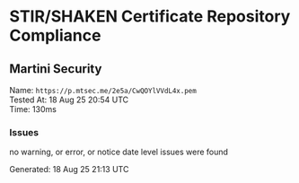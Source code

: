 # STIR/SHAKEN Certificate Repository Compliance

## Martini Security

Name: `https://p.mtsec.me/2e5a/CwQOYlVVdL4x.pem`\
Tested At: 18 Aug 25 20:54 UTC\
Time: 130ms

### Issues

no warning, or error, or notice date level issues were found

Generated: 18 Aug 25 21:13 UTC